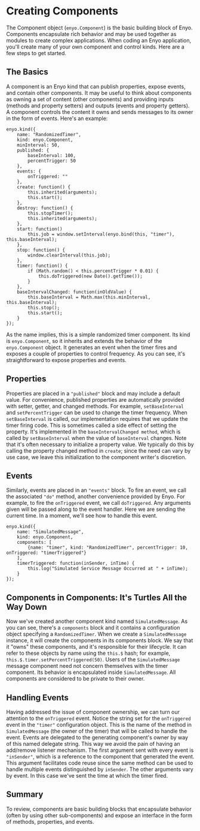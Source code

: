 # Creating Components

The Component object (`enyo.Component`) is the basic building block of Enyo. Components encapsulate rich behavior and may be used together as modules to create complex applications. When coding an Enyo application, you'll create many of your own component and control kinds. Here are a few steps to get started.

## The Basics

A component is an Enyo kind that can publish properties, expose events, and contain other components. It may be useful to think about components as owning a set of content (other components) and providing inputs (methods and property setters) and outputs (events and property getters). A component controls the content it owns and sends messages to its owner in the form of events. Here's an example: 

	enyo.kind({
		name: "RandomizedTimer",
		kind: enyo.Component,
		minInterval: 50,
		published: {
			baseInterval: 100,
			percentTrigger: 50
		},
		events: {
	    	onTriggered: ""
		},
		create: function() {
	    	this.inherited(arguments);
		    this.start();
		},
		destroy: function() {
			this.stopTimer();
			this.inherited(arguments);
	  	},
		start: function() 
			this.job = window.setInterval(enyo.bind(this, "timer"), this.baseInterval);
		},
		stop: function() {
			window.clearInterval(this.job);
		},
	  	timer: function() {
	    	if (Math.random() < this.percentTrigger * 0.01) {
				this.doTriggered(new Date().getTime());
			}
		},
		baseIntervalChanged: function(inOldValue) {
			this.baseInterval = Math.max(this.minInterval, this.baseInterval);
			this.stop();
			this.start();
		}
	});

As the name implies, this is a simple randomized timer component. Its kind is `enyo.Component`, so it inherits and extends the behavior of the `enyo.Component` object. It generates an event when the timer fires and exposes a couple of properties to control frequency. As you can see, it's straightforward to expose properties and events.

## Properties

Properties are placed in a `"published"` block and may include a default value. For convenience, published properties are automatically provided with setter, getter, and changed methods. For example, `setBaseInterval` and `setPercentTrigger` can be used to change the timer frequency. When `setBaseInterval` is called, our implementation requires that we update the timer firing code. This is sometimes called a side effect of setting the property. It's implemented in the `baseIntervalChanged method`, which is called by `setBaseInterval` when the value of `baseInterval` changes. Note that it's often necessary to initialize a property value. We typically do this by calling the property changed method in `create`; since the need can vary by use case, we leave this initialization to the component writer's discretion.

## Events

Similarly, events are placed in an `"events"` block. To fire an event, we call the associated `"do"` method, another convenience provided by Enyo. For example, to fire the `onTriggered` event, we call `doTriggered`. Any arguments given will be passed along to the event handler. Here we are sending the current time. In a moment, we'll see how to handle this event.

	enyo.kind({
		name: "SimulatedMessage",
		kind: enyo.Component,
		components: [
			{name: "timer", kind: "RandomizedTimer", percentTrigger: 10, onTriggered: "timerTriggered"}
		],
		timerTriggered: function(inSender, inTime) {
			this.log("Simulated Service Message Occurred at " + inTime);
		}
	});

## Components in Components: It's Turtles All the Way Down

Now we've created another component kind named `SimulatedMessage`. As you can see, there's a `components` block and it contains a configuration object specifying a `RandomizedTimer`. When we create a `SimulatedMessage` instance, it will create the components in its components block. We say that it "owns" these components, and it's responsible for their lifecycle. It can refer to these objects by name using the `this.$` hash; for example, `this.$.timer.setPercentTriggered(50)`. Users of the `SimulatedMessage` message component need not concern themselves with the timer component. Its behavior is encapsulated inside `SimulatedMessage`. All components are considered to be private to their owner.

## Handling Events

Having addressed the issue of component ownership, we can turn our attention to the `onTriggered` event. Notice the string set for the `onTriggered` event in the `"timer"` configuration object. This is the name of the method in `SimulatedMessage` (the owner of the timer) that will be called to handle the event. Events are delegated to the generating component's owner by way of this named delegate string. This way we avoid the pain of having an add/remove listener mechanism. The first argument sent with every event is `"inSender"`, which is a reference to the component that generated the event. This argument facilitates code reuse since the same method can be used to handle multiple events distinguished by `inSender`. The other arguments vary by event. In this case we've sent the time at which the timer fired.

## Summary

To review, components are basic building blocks that encapsulate behavior (often by using other sub-components) and expose an interface in the form of methods, properties, and events.